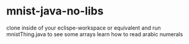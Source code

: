 # mnist-java-no-libs

clone inside of your eclispe-workspace or equivalent and run mnistThing.java to see some arrays learn how to read arabic numerals
